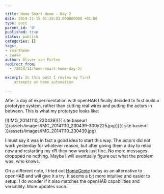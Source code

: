 ```yaml
---

title: Home Smart Home - Day 2
date: 2014-11-15 01:20:03.000000000 +01:00
type: post
parent_id: '0'
published: true
status: publish
categories: []
tags:
- smarthome
- zwave
author: Oliver van Porten
redirect_from:
  - /2014/11/home-smart-home-day-2/

excerpt: In this post I review my first
    attempts at home automation

---
```

After a day of experimentation with openHAB I finally decided to first build a prototype system, rather than cutting real wires and putting the actors in between. This is what my prototype looks like:

[![IMG_20141110_230439]({{ site.baseurl }}/assets/images/IMG_20141110_230439-300x225.jpg)]({{ site.baseurl }}/assets/images/IMG_20141110_230439.jpg)

I must say it was in fact a good idea to start this way. The actors did not work yesterday for whatever reason, but after giving them a day to relax now and restarting my rPI they now work just fine. No more messages droppped no nothing. Maybe I will eventually figure out what the problem was, who knows.

On a different note, I tried out [HomeGenie](http://www.homegenie.it/) today as an alternative to openHAB and will give it a try. It seems a bit more intuitive and easier to setup. I do wonder if it also matches the openHAB capabilities and versatility. More updates soon.